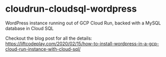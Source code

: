 # cloudrun-cloudsql-wordpress
WordPress instance running out of GCP Cloud Run, backed with a MySQL database in Cloud SQL

Checkout the blog post for all the details: 
https://liftcodeplay.com/2020/02/15/how-to-install-wordpress-in-a-gcp-cloud-run-instance-with-cloud-sql/
